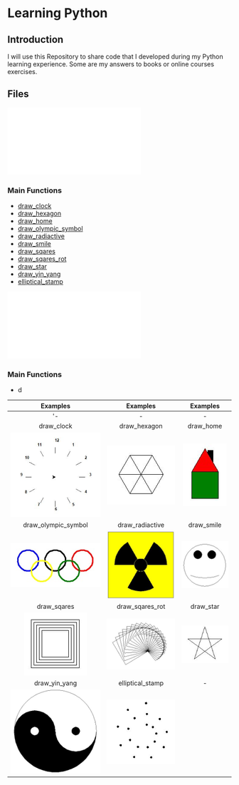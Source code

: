 # Learning Python

## Introduction
I will use this Repository to share code that I developed during my Python learning experience.
Some are my answers to books or online courses exercises.

## Files
![Turtle_Experiments.py](/Turtle%20Experiments/Turtle_Experiments.py)

### Main Functions
* [draw_clock](/Turtle%20Experiments/Images/draw_clock.jpg)
* [draw_hexagon](/Turtle%20Experiments/Images/draw_hexagon.jpg)
* [draw_home](/Turtle%20Experiments/Images/draw_home.jpg)
* [draw_olympic_symbol](/Turtle%20Experiments/Images/draw_olympic_symbol.jpg)
* [draw_radiactive](/Turtle%20Experiments/Images/draw_radiactive.jpg)
* [draw_smile](/Turtle%20Experiments/Images/draw_smile.JPG)
* [draw_sqares](/Turtle%20Experiments/Images/draw_sqares.jpg)
* [draw_sqares_rot](/Turtle%20Experiments/Images/draw_sqares_rot.jpg)
* [draw_star](/Turtle%20Experiments/Images/draw_star.jpg)
* [draw_yin_yang](/Turtle%20Experiments/Images/draw_yin_yang.jpg)
* [elliptical_stamp](/Turtle%20Experiments/Images/elliptical_stamp.jpg)


![objects_operations.py](/Turtle%20Experiments/Turtle_Experiments.py)

### Main Functions
* d


Examples | Examples | Examples
:---: | :---: | :---:
'- | - | -
draw_clock | draw_hexagon | draw_home
![draw_clock](/Turtle%20Experiments/Images/draw_clock.jpg) | ![draw_hexagon](/Turtle%20Experiments/Images/draw_hexagon.jpg) | ![draw_home](/Turtle%20Experiments/Images/draw_home.jpg)
draw_olympic_symbol | draw_radiactive | draw_smile
![draw_olympic_symbol](/Turtle%20Experiments/Images/draw_olympic_symbol.jpg) | ![draw_radiactive](/Turtle%20Experiments/Images/draw_radiactive.jpg) | ![draw_smile](/Turtle%20Experiments/Images/draw_smile.JPG)
draw_sqares | draw_sqares_rot | draw_star
![draw_sqares](/Turtle%20Experiments/Images/draw_sqares.jpg) | ![draw_sqares_rot](/Turtle%20Experiments/Images/draw_sqares_rot.jpg) | ![draw_star](/Turtle%20Experiments/Images/draw_star.jpg)
draw_yin_yang | elliptical_stamp | -
![draw_yin_yang](/Turtle%20Experiments/Images/draw_yin_yang.jpg) | ![elliptical_stamp](/Turtle%20Experiments/Images/elliptical_stamp.jpg)
